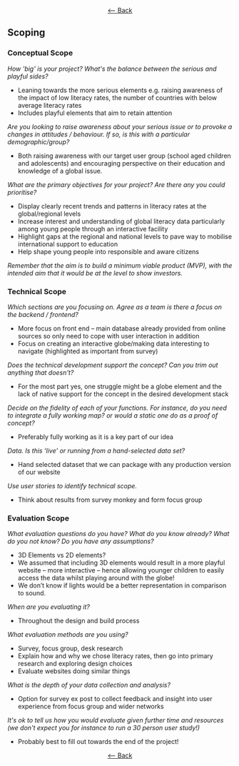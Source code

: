 
<div align = center>

[<-- Back](https://github.com/jess-mw/desk23/blob/main/Documentation/1.%20Background%20and%20Motivation/README.md#a-background-literature-academic-research-review)
   </div>
   
## Scoping

### Conceptual Scope
*How 'big' is your project? What's the balance between the serious and playful sides?*
*	Leaning towards the more serious elements e.g. raising awareness of the impact of low literacy rates, the number of countries with below average literacy rates 
*	Includes playful elements that aim to retain attention
  	
*Are you looking to raise awareness about your serious issue or to provoke a changes in attitudes / behaviour. If so, is this with a particular demographic/group?*
*	Both raising awareness with our target user group (school aged children and adolescents) and encouraging perspective on their education and  knowledge of a global issue.

*What are the primary objectives for your project? Are there any you could prioritise?*
*	Display clearly recent trends and patterns in literacy rates at the global/regional levels
*	Increase interest and understanding of global literacy data particularly among young people through an interactive facility
*	Highlight gaps at the regional and national levels to pave way to mobilise international support to education
*	Help shape young people into responsible and aware citizens

*Remember that the aim is to build a minimum viable product (MVP), with the intended aim that it would be at the level to show investors.*

### Technical Scope
*Which sections are you focusing on. Agree as a team is there a focus on the backend / frontend?*
*	More focus on front end – main database already provided from online sources so only need to cope with user interaction in addition
*	Focus on creating an interactive globe/making data interesting to navigate (highlighted as important from survey)

*Does the technical development support the concept? Can you trim out anything that doesn't?*
*	For the most part yes, one struggle might be a globe element and the lack of native support for the concept in the desired development stack

*Decide on the fidelity of each of your functions. For instance, do you need to integrate a fully working map? or would a static one do as a proof of concept?* 
*	Preferably fully working as it is a key part of our idea

*Data. Is this 'live' or running from a hand-selected data set?*
*	Hand selected dataset that we can package with any production version of our website

*Use user stories to identify technical scope.*
*	Think about results from survey monkey and form focus group


### Evaluation Scope
*What evaluation questions do you have? What do you know already? What do you not know? Do you have any assumptions?*
*	3D Elements vs 2D elements? 
*	We assumed that including 3D elements would result in a more playful website – more interactive – hence allowing younger children to easily access the data whilst playing around with the globe!
*	We don’t know if lights would be a better representation in comparison to sound.

*When are you evaluating it?*
*	Throughout the design and build process

*What evaluation methods are you using?*
*	Survey, focus group, desk research
*	Explain how and why we chose literacy rates, then go into primary research and exploring design choices
*	Evaluate websites doing similar things

*What is the depth of your data collection and analysis?*
*	Option for survey ex post to collect feedback and insight into user experience from focus group and wider networks

*It's ok to tell us how you would evaluate given further time and resources (we don't expect you for instance to run a 30 person user study!)*
* Probably best to fill out towards the end of the project!

<div align = center>

[<-- Back](https://github.com/jess-mw/desk23/blob/main/Documentation/1.%20Background%20and%20Motivation/README.md#a-background-literature-academic-research-review)
   </div>
   

